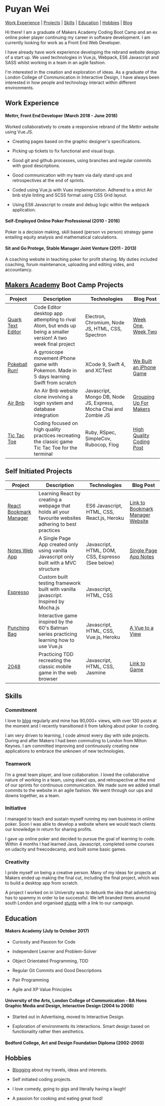 # Puyan Wei

[Work Experience](#experience) | [Projects](#projects) | [Skills](#skills) | [Education](#eduction) | [Hobbies](#hobbies) | [Blog](https://thep-log.blogspot.co.uk/)

Hi there! I am a graduate of Makers Academy Coding Boot Camp and an ex online poker player continuing my career in software development. I am currently looking for work as a Front End Web Developer.

I have already have work experience developing the rebrand website design of a start up. We used technologies in Vue.js, Webpack, ES6 Javascript and SASS whilst working in a team in an agile fashion.

I'm interested in the creation and exploration of ideas. As a graduate of the London College of Communication in Interactive Design, I have always been interested in how people and technology interact within different environments.

## Work Experience

#### Mettrr, Front End Developer (March 2018 - June 2018)

Worked collaboratively to create a responsive rebrand of the Mettrr website using Vue.JS.

-   Creating pages based on the graphic designer's specifications.

-   Picking up tickets to fix functional and visual bugs.

-   Good git and github processes, using branches and regular commits with good descriptions.

-   Good communication with my team via daily stand ups and retrospectives at the end of sprints.

-   Coded using Vue.js with Vuex implementation. Adhered to a strict Air bnb style linting and SCSS format using CSS Grid layout.

-   Using ES6 Javascript to create and debug logic within the webpack application.

#### Self-Employed Online Poker Professional (2010 - 2016)

Poker is a decision making, skill based (person vs person) strategy game entailing equity analysis and mathematical calculations.

#### Sit and Go Protege, Stable Manager Joint Venture (2011 - 2013)

A coaching website in teaching poker for profit sharing. My duties included coaching, forum maintenance, uploading and editing vides, and accountancy.

## [Makers Academy](https://www.makersacademy.com/) Boot Camp Projects

| Project | Description | Technologies | Blog Post |
| - | - | - | - |
| [Quark Text Editor](https://github.com/puyanwei/quark-text-editor) | Code Editor desktop app attempting to rival Atom, but ends up being a smaller version! A two week final project | Electron, Chromium, Node JS, HTML, CSS, Spectron | [Week One](https://thep-log.blogspot.co.uk/2017/10/makers-week-eleven-final-project-lets.html), [Week Two](https://thep-log.blogspot.co.uk/2017/10/makers-week-twelve-final-project-we.html) |
| [Pokeball Run!](https://github.com/puyanwei/pokeball) | A gyroscope movement iPhone game with Pokemon. Made in 5 days learning Swift from scratch | XCode 9, Swift 4, and XCTest | [We Built an iPhone Game](https://thep-log.blogspot.co.uk/2017/10/makers-week-nine-we-built-iphone-game.html)|
| [Air Bnb](https://github.com/puyanwei/DrPJsMakersBnB) | An Air Bnb website clone involving a login system and database integration | Javascript, Mongo DB, Node JS, Express, Mocha Chai and Zombie JS | [Grouping Up For Makers](https://thep-log.blogspot.co.uk/2017/09/makers-week-six-grouping-up-for-makers.html) |
| [Tic Tac Toe](https://github.com/puyanwei/Tic-Tac-Toe)             | Coding focused on high quality practices recreating the classic game Tic Tac Toe for the terminal | Ruby, RSpec, SimpleCov, Rubocop, Flog | [High Quality Coding Post](https://thep-log.blogspot.co.uk/2017/10/makers-week-ten-top-quality-code-innit.html)|

## Self Initiated Projects

| Project | Description | Technologies | Blog Post |
| - | - | - | - |
| [React Bookmark Manager](https://github.com/puyanwei/react-bookmark-manager) | Learning React by creating a webpage that holds all your favourite websites adhering to best practices | ES6 Javascript, HTML, CSS, React.js, Heroku | [Link to Bookmark Manager Website](https://react-bookmark-manager.herokuapp.com/)    
| [Notes Web App](https://github.com/puyanwei/Notes-App-SPA) | A Single Page App created only using vanilla Javascript only built with a MVC structure | Javascript, HTML, DOM, CSS, Espresso (See below) | [Single Page App Notes](https://thep-log.blogspot.co.uk/2018/01/single-page-app-write-note.html) |
| [Espresso](https://github.com/puyanwei/espresso)                       | Custom built testing framework built with vanilla javascript. Inspired by Mocha.js        | Javascript, HTML, CSS |                            |
| [Punching Bag](https://github.com/puyanwei/punching-bag)               | Interactive game inspired by the 60's Batman series practicing learning how to use Vue.js | Javascript, HTML, CSS, Vue.js, Heroku            | [A Vue to a View](https://thep-log.blogspot.co.uk/2018/02/a-vue-to-view-punchbag-game.html) |
| [2048](https://github.com/puyanwei/2048)                               | Practicing TDD recreating the classic mobile game in the web browser | Javascript, HTML, CSS, Jasmine | [Link to Game](https://puyanwei.github.io/2048/)|

## Skills

### Commitment

I love to [blog](https://thep-log.blogspot.co.uk/) regularly and mine has 90,000+ views, with over 130 posts at the moment and I recently transitioned it from talking about poker to coding.

I am very driven to learning, I code almost every day with side projects. During and after Makers I had been commuting to London from Milton Keynes. I am committed improving and continuously creating new applications to embrace the unknown of new technologies.

### Teamwork

I’m a great team player, and love collaboration. I loved the collaborative nature of working in a team, using stand ups, and retrospective at the end of our sprints for continuous communication. We made sure we added small commits to the website in an agile fashion. We went through our ups and downs together, as a team.

### Initiative

I managed to teach and sustain myself running my own business in online poker. Soon I was able to develop a website where we would teach clients our knowledge in return for sharing profits.

I gave up online poker and decided to pursue the goal of learning to code. Within 4 months I had learned Java, Javascript, completed some courses on udacity and freecodecamp, and built some basic games.

### Creativity

I pride myself on being a creative person. Many of my ideas for projects at Makers ended up making the final cut, including the final project, which was to build a desktop app from scratch.

A project I worked on in University was to debunk the idea that advertising has to spammy in order to be successful. We left branded items around south London and organised [stunts](https://www.youtube.com/watch?v=Ry-25_HDpWs) with a link to our campaign.

## Education

#### Makers Academy (July to October 2017)

-   Curiosity and Passion for Code

-   Independent Learner and Problem-Solver

-   Object Orientated Programming, TDD

-   Regular Git Commits and Good Descriptions

-   Pair Programming

-   Agile and XP Value Principles

#### University of the Arts, London College of Communication - BA Hons Graphic Media and Design, Interactive Design (2004 to 2008)

-   Started out in Advertising, moved to Interactive Design.

-   Exploration of environments its interactions. Smart design based on functionality rather then aesthetics.

#### Bedford College, Art and Design Foundation Diploma (2002-2003)

## Hobbies

-   [Blogging](https://thep-log.blogspot.co.uk/) about my travels, ideas and interests.

-   Self initiated coding projects.

-   I love comedy, going to gigs and literally having a laugh!

-   A passion for cooking and eating great food!
